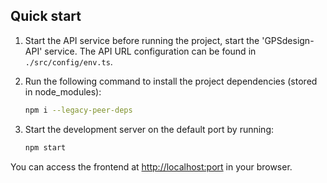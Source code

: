 ## Quick start

1. Start the API service before running the project, start the 'GPSdesign-API' service. The API URL configuration can be found in `./src/config/env.ts`.
2. Run the following command to install the project dependencies (stored in node_modules):

   ```bash
   npm i --legacy-peer-deps
   ```

3. Start the development server on the default port by running:

   ```bash
   npm start
   ```

You can access the frontend at <http://localhost:port> in your browser.
